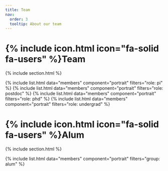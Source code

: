 ```yaml
---
title: Team
nav:
  order: 3
  tooltip: About our team
---
```


# {% include icon.html icon="fa-solid fa-users" %}Team


{% include section.html %}

{% include list.html data="members" component="portrait" filters="role: pi" %}
{% include list.html data="members" component="portrait" filters="role: postdoc" %}
{% include list.html data="members" component="portrait" filters="role: phd" %}
{% include list.html data="members" component="portrait" filters="role: undergrad" %}

# {% include icon.html icon="fa-solid fa-users" %}Alum

{% include section.html %}

{% include list.html data="members" component="portrait" filters="group: alum" %}


<!-- {% include list.html data="members" component="portrait" filters="role: ^(?!pi$)" %}

<!-- {% include section.html background="images/background.jpg" dark=true %} 

<!-- {% include section.html %}  


{% capture content %} 

{% endcapture %} 

{% include grid.html style="square" content=content %}
